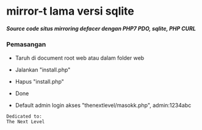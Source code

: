 # mirror-t lama versi sqlite
##### Source code situs mirroring defacer dengan PHP7 PDO, sqlite, PHP CURL


### Pemasangan
* Taruh di document root web atau dalam folder web
* Jalankan "install.php"
* Hapus "install.php"
* Done

* Default admin login akses "thenextlevel/masokk.php", admin:1234abc

```
Dedicated to:
The Next Level
```
